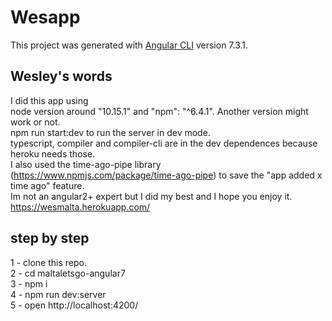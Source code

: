 # Wesapp

This project was generated with [Angular CLI](https://github.com/angular/angular-cli) version 7.3.1.

## Wesley's words 
I did this app using  
node version around "10.15.1" and "npm": "^6.4.1". Another version might work or not.  
npm run start:dev to run the server in dev mode.  
typescript, compiler and compiler-cli are in the dev dependences because heroku needs those.  
I also used the time-ago-pipe library (https://www.npmjs.com/package/time-ago-pipe) to save the "app added x time ago" feature.  
Im not an angular2+ expert but I did my best and I hope you enjoy it.  
https://wesmalta.herokuapp.com/  


## step by step
1 - clone this repo.  
2 - cd maltaletsgo-angular7  
3 - npm i  
4 - npm run dev:server  
5 - open http://localhost:4200/  
